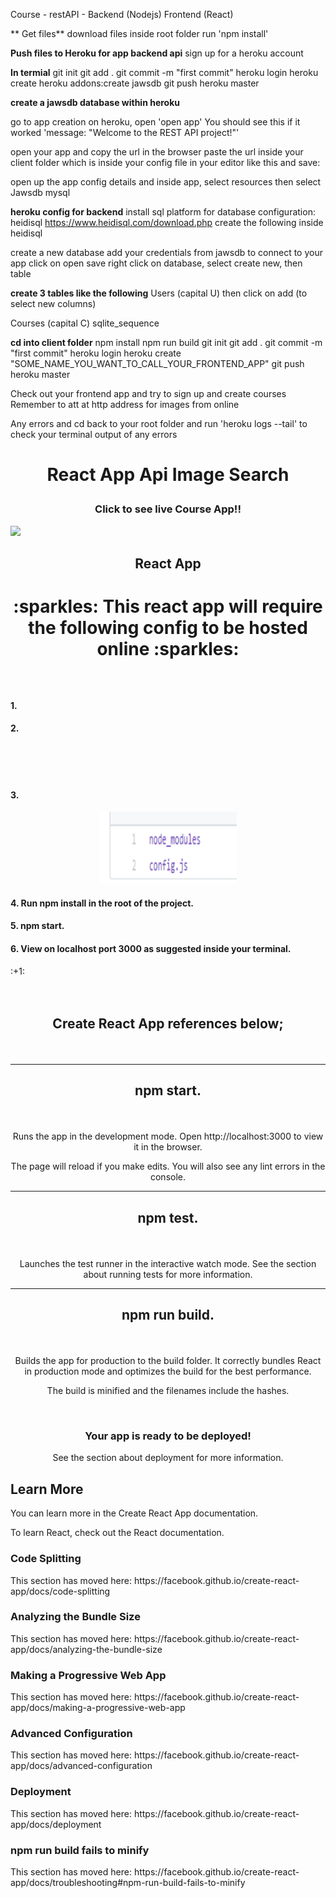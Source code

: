 Course - restAPI - Backend (Nodejs) Frontend (React)
 
 ** Get files**
download files
inside root folder run 'npm install'

**Push files to Heroku for app backend api**
sign up for a heroku account

**In termial**
git init
git add .
git commit -m "first commit"
heroku login
heroku create
heroku addons:create jawsdb
git push heroku master


**create a jawsdb database within heroku**

go to app creation on heroku, open 'open app'
You should see this if it worked 'message: "Welcome to the REST API project!"'

open your app and copy the url in the browser
paste the url inside your client folder which is inside your config file in your editor like this and save:



open up the app config details and inside app, select resources
then select Jawsdb mysql




**heroku config for backend**
install sql platform for database configuration: heidisql https://www.heidisql.com/download.php
create the following inside heidisql

create a new database
add your credentials from jawsdb to connect to your app
click on open
save 
right click on database, select create new, then table

**create 3 tables like the following**
Users (capital U)
then click on add (to select new columns)

Courses (capital C)
sqlite_sequence

**cd into client folder**
npm install
npm run build
git init
git add .
git commit -m "first commit"
heroku login
heroku create "SOME_NAME_YOU_WANT_TO_CALL_YOUR_FRONTEND_APP"
git push heroku master


Check out your frontend app and try to sign up and create courses
Remember to att at http address for images from online

Any errors and cd back to your root folder and run 'heroku logs --tail'
to check your terminal output of any errors











<h1><b><p align="center">React App Api Image Search</p></b></h1>


<h3><b><p align="center">Click to see live Course App!!</p></b></h3>
<a href="https://course-restapi-38.herokuapp.com/" target="_blank"><img src="https://github.com/sargef/course-restapi-backend-nodejs-frontend-react-live/blob/master/assets/course.png"></a>

<h2><b><p align="center">React App</p></b></h2>

<h1><p align="center"> :sparkles: This react app will require the following config to be hosted online :sparkles: </p></h1>
<br />

<h4><b>1. </b></h4>
<h4><b>2. </b></h4>
<br />

<br />
<br />
<h4><b>3. </h4></b>

<p align="center"><a><img src="https://github.com/sargef/react-app-api-image-search/blob/master/src/images/config.png" width="220" height="115"></a></p>



<h4><b>4. Run npm install in the root of the project.</h4></b>
<h4><b>5. npm start.</h4></b>
<h4><b>6. View on localhost port 3000 as suggested inside your terminal.</h4></b> :+1:
<br />
<br />
<br />


<h2><b><p align="center">Create React App references below;</p></b></h2>
</br>

----------------------------------------------------------------------------------------------------------------------------------------
<h2><b><p align="center">npm start.</p></b></h2>
</br>


<p align="center">Runs the app in the development mode.
Open http://localhost:3000 to view it in the browser.</p>

<p align="center">The page will reload if you make edits.
You will also see any lint errors in the console.</p>

----------------------------------------------------------------------------------------------------------------------------------------
<h2><b><p align="center">npm test.</p></b></h2>
</br>


<p align="center">Launches the test runner in the interactive watch mode.
See the section about running tests for more information.</p>

----------------------------------------------------------------------------------------------------------------------------------------
<h2><b><p align="center">npm run build.</p></b></h2>
</br>

<p align="center">Builds the app for production to the build folder.
It correctly bundles React in production mode and optimizes the build for the best performance.</p>

<p align="center">The build is minified and the filenames include the hashes.</p>
</br>
<h3><p align="center">Your app is ready to be deployed!</p></h3>

<p align="center">See the section about deployment for more information.</p>

<h2>Learn More</h3>
You can learn more in the Create React App documentation.

To learn React, check out the React documentation.

<h3>Code Splitting</h3>
This section has moved here: https://facebook.github.io/create-react-app/docs/code-splitting

<h3>Analyzing the Bundle Size</h3>
This section has moved here: https://facebook.github.io/create-react-app/docs/analyzing-the-bundle-size

<h3>Making a Progressive Web App</h3>
This section has moved here: https://facebook.github.io/create-react-app/docs/making-a-progressive-web-app

<h3>Advanced Configuration</h3>
This section has moved here: https://facebook.github.io/create-react-app/docs/advanced-configuration

<h3>Deployment</h3>
This section has moved here: https://facebook.github.io/create-react-app/docs/deployment

<h3>npm run build fails to minify</h3>
This section has moved here: https://facebook.github.io/create-react-app/docs/troubleshooting#npm-run-build-fails-to-minify












